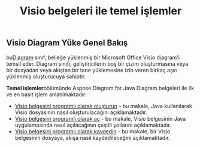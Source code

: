 ﻿---
title: Visio belgeleri ile temel işlemler
linktitle: Temel işlemler
type: docs
weight: 30
url: /tr/java/basic-operations/
description: Temel işlemler bölümü, Aspose.Diagram for Java'i kullanarak Visio belgelerini açma ve kaydetme olanaklarını açıklar.
---
## **Visio Diagram Yüke Genel Bakış**
 bu[Diagram](https://reference.aspose.com/diagram/java/com.aspose.diagram/Diagram) sınıf, belleğe yüklenmiş bir Microsoft Office Visio diagram'i temsil eder. Diagram sınıfı, geliştiricilerin boş bir çizim oluşturmasına veya bir dosyadan veya akıştan bir tane yüklemesine izin veren birkaç aşırı yüklenmiş oluşturucuya sahiptir.


**Temel işlemler**bölümünde Aspose.Diagram for Java Diagram belgeleri ile ilk ve en basit işlem anlatılmaktadır:

- [Visio belgesini programlı olarak oluşturun](/diagram/tr/java/create-visio-document/) - bu makale, Java kullanılarak Visio dosyasının nasıl oluşturulacağını açıklamaktadır.
- [Visio belgesini programlı olarak aç](/diagram/tr/java/open-visio-document/) - bu makale, Visio belgesinin Java uygulamasında nasıl açılacağının çeşitli yollarını açıklamaktadır.
- [Visio belgesini programlı olarak kaydedin](/diagram/tr/java/save-visio-document/) - bu makale, bir Visio belgesinin dosyaya, akışa nasıl kaydedileceğini açıklamaktadır.
